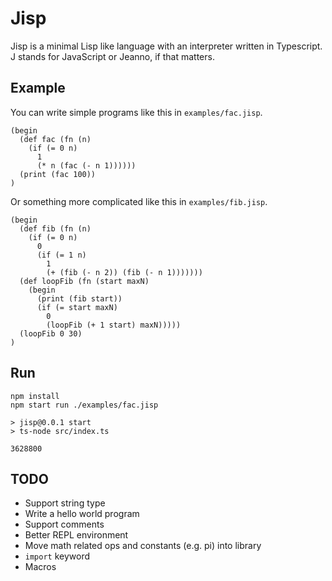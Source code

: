 # Jisp
Jisp is a minimal Lisp like language with an interpreter written in Typescript.
J stands for JavaScript or Jeanno, if that matters.

## Example
You can write simple programs like this in `examples/fac.jisp`.
```
(begin
  (def fac (fn (n)
    (if (= 0 n)
      1
      (* n (fac (- n 1))))))
  (print (fac 100))
)
```

Or something more complicated like this in `examples/fib.jisp`.
```
(begin
  (def fib (fn (n)
    (if (= 0 n)
      0
      (if (= 1 n)
        1
        (+ (fib (- n 2)) (fib (- n 1)))))))
  (def loopFib (fn (start maxN)
    (begin
      (print (fib start))
      (if (= start maxN)
        0
        (loopFib (+ 1 start) maxN)))))
  (loopFib 0 30)
)
```

## Run
```
npm install
npm start run ./examples/fac.jisp

> jisp@0.0.1 start
> ts-node src/index.ts

3628800
```

## TODO
- Support string type
- Write a hello world program
- Support comments
- Better REPL environment
- Move math related ops and constants (e.g. pi) into library
- `import` keyword
- Macros
